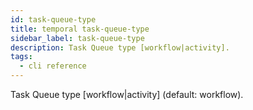```yaml
---
id: task-queue-type
title: temporal task-queue-type
sidebar_label: task-queue-type
description: Task Queue type [workflow|activity].
tags:
  - cli reference
---
```


Task Queue type [workflow|activity] (default: workflow).
